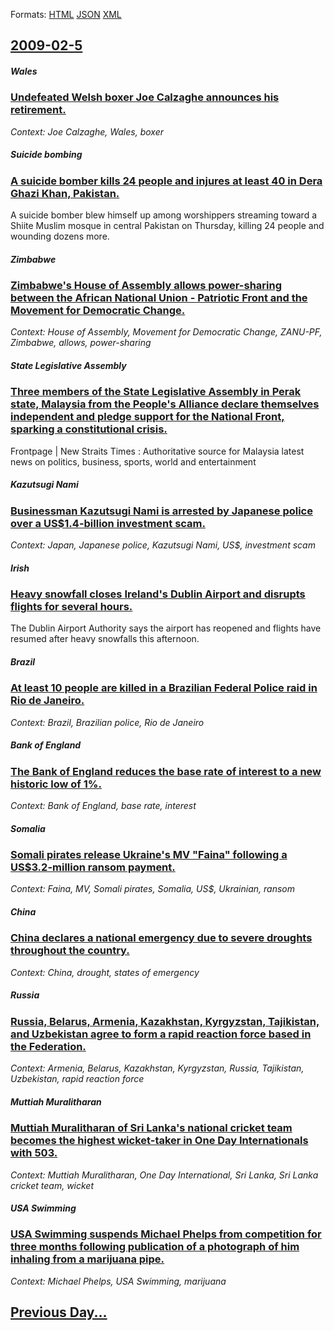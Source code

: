 
Formats: [HTML](2009/02/5/index.html)  [JSON](2009/02/5/index.json)  [XML](2009/02/5/index.xml)  

## [2009-02-5](/news/2009/02/5/index.md)

##### Wales
### [ Undefeated Welsh boxer Joe Calzaghe announces his retirement. ](/news/2009/02/5/undefeated-welsh-boxer-joe-calzaghe-announces-his-retirement.md)
_Context: Joe Calzaghe, Wales, boxer_

##### Suicide bombing
### [ A suicide bomber kills 24 people and injures at least 40 in Dera Ghazi Khan, Pakistan. ](/news/2009/02/5/a-suicide-bomber-kills-24-people-and-injures-at-least-40-in-dera-ghazi-khan-pakistan.md)
A suicide bomber blew himself up among worshippers streaming toward a Shiite Muslim mosque in central Pakistan on Thursday, killing 24 people and wounding dozens more. 

##### Zimbabwe
### [ Zimbabwe's House of Assembly allows power-sharing between the African National Union - Patriotic Front and the Movement for Democratic Change. ](/news/2009/02/5/zimbabwe-s-house-of-assembly-allows-power-sharing-between-the-african-national-union-a-patriotic-front-and-the-movement-for-democratic-ch.md)
_Context: House of Assembly, Movement for Democratic Change, ZANU-PF, Zimbabwe, allows, power-sharing_

##### State Legislative Assembly
### [ Three members of the State Legislative Assembly in Perak state, Malaysia from the People's Alliance declare themselves independent and pledge support for the National Front, sparking a constitutional crisis. ](/news/2009/02/5/three-members-of-the-state-legislative-assembly-in-perak-state-malaysia-from-the-people-s-alliance-declare-themselves-independent-and-pled.md)
Frontpage | New Straits Times : Authoritative source for Malaysia latest news on politics, business, sports, world and entertainment

##### Kazutsugi Nami
### [ Businessman Kazutsugi Nami is arrested by Japanese police over a US$1.4-billion investment scam. ](/news/2009/02/5/businessman-kazutsugi-nami-is-arrested-by-japanese-police-over-a-us-1-4-billion-investment-scam.md)
_Context: Japan, Japanese police, Kazutsugi Nami, US$, investment scam_

##### Irish
### [ Heavy snowfall closes Ireland's Dublin Airport and disrupts flights for several hours. ](/news/2009/02/5/heavy-snowfall-closes-ireland-s-dublin-airport-and-disrupts-flights-for-several-hours.md)
The Dublin Airport Authority says the airport has reopened and flights have resumed after heavy snowfalls this afternoon.

##### Brazil
### [ At least 10 people are killed in a Brazilian Federal Police raid in Rio de Janeiro. ](/news/2009/02/5/at-least-10-people-are-killed-in-a-brazilian-federal-police-raid-in-rio-de-janeiro.md)
_Context: Brazil, Brazilian police, Rio de Janeiro_

##### Bank of England
### [ The Bank of England reduces the base rate of interest to a new historic low of 1%. ](/news/2009/02/5/the-bank-of-england-reduces-the-base-rate-of-interest-to-a-new-historic-low-of-1.md)
_Context: Bank of England, base rate, interest_

##### Somalia
### [ Somali pirates release Ukraine's MV "Faina" following a US$3.2-million ransom payment. ](/news/2009/02/5/somali-pirates-release-ukraine-s-mv-faina-following-a-us-3-2-million-ransom-payment.md)
_Context: Faina, MV, Somali pirates, Somalia, US$, Ukrainian, ransom_

##### China
### [ China declares a national emergency due to severe droughts throughout the country. ](/news/2009/02/5/china-declares-a-national-emergency-due-to-severe-droughts-throughout-the-country.md)
_Context: China, drought, states of emergency_

##### Russia
### [ Russia, Belarus, Armenia, Kazakhstan, Kyrgyzstan, Tajikistan, and Uzbekistan agree to form a rapid reaction force based in the Federation. ](/news/2009/02/5/russia-belarus-armenia-kazakhstan-kyrgyzstan-tajikistan-and-uzbekistan-agree-to-form-a-rapid-reaction-force-based-in-the-federation.md)
_Context: Armenia, Belarus, Kazakhstan, Kyrgyzstan, Russia, Tajikistan, Uzbekistan, rapid reaction force_

##### Muttiah Muralitharan
### [ Muttiah Muralitharan of Sri Lanka's national cricket team becomes the highest wicket-taker in One Day Internationals with 503. ](/news/2009/02/5/muttiah-muralitharan-of-sri-lanka-s-national-cricket-team-becomes-the-highest-wicket-taker-in-one-day-internationals-with-503.md)
_Context: Muttiah Muralitharan, One Day International, Sri Lanka, Sri Lanka cricket team, wicket_

##### USA Swimming
### [ USA Swimming suspends Michael Phelps from competition for three months following publication of a photograph of him inhaling from a marijuana pipe. ](/news/2009/02/5/usa-swimming-suspends-michael-phelps-from-competition-for-three-months-following-publication-of-a-photograph-of-him-inhaling-from-a-marijua.md)
_Context: Michael Phelps, USA Swimming, marijuana_

## [Previous Day...](/news/2009/02/4/index.md)

